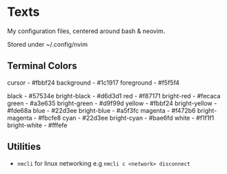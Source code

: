 # Texts

My configuration files, centered around bash & neovim.

Stored under ~/.config/nvim

## Terminal Colors

cursor - #fbbf24
background - #1c1917
foreground - #f5f5f4

black - #57534e
bright-black - #d6d3d1
red - #f87171
bright-red - #fecaca
green - #a3e635
bright-green - #d9f99d
yellow - #fbbf24
bright-yellow - #fde68a
blue - #22d3ee
bright-blue - #a5f3fc
magenta - #f472b6
bright-magenta - #fbcfe8
cyan - #22d3ee
bright-cyan - #bae6fd
white - #f1f1f1
bright-white - #fffefe

## Utilities

- `nmcli` for linux networking e.g `nmcli c <network> disconnect`
